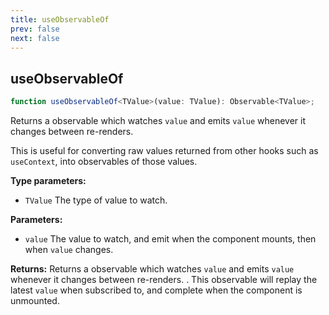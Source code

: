 ```yaml
---
title: useObservableOf
prev: false
next: false
---
```


## useObservableOf

```ts
function useObservableOf<TValue>(value: TValue): Observable<TValue>;
```

Returns a observable which watches `value` and emits `value` whenever it changes between re-renders.

This is useful for converting raw values returned from other hooks such as `useContext`, into observables of those
values.

**Type parameters:**

- `TValue` The type of value to watch.

**Parameters:**

- `value` The value to watch, and emit when the component mounts, then when `value` changes.

**Returns:**
Returns a observable which watches `value` and emits `value` whenever it changes between re-renders.
. This observable will replay the latest `value` when subscribed to, and complete when the component is unmounted.
